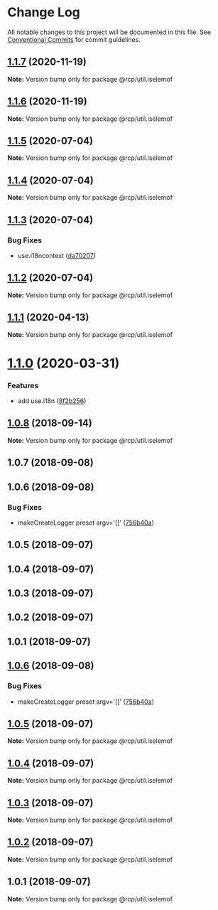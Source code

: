 # Change Log

All notable changes to this project will be documented in this file.
See [Conventional Commits](https://conventionalcommits.org) for commit guidelines.

<a name="1.1.7"></a>
## [1.1.7](https://github.com/imcuttle/rcp/compare/@rcp/util.iselemof@1.1.6...@rcp/util.iselemof@1.1.7) (2020-11-19)

**Note:** Version bump only for package @rcp/util.iselemof





<a name="1.1.6"></a>
## [1.1.6](https://github.com/imcuttle/rcp/compare/@rcp/util.iselemof@1.1.5...@rcp/util.iselemof@1.1.6) (2020-11-19)

**Note:** Version bump only for package @rcp/util.iselemof





<a name="1.1.5"></a>

## [1.1.5](https://github.com/imcuttle/rcp/compare/@rcp/util.iselemof@1.1.4...@rcp/util.iselemof@1.1.5) (2020-07-04)

**Note:** Version bump only for package @rcp/util.iselemof

<a name="1.1.4"></a>

## [1.1.4](https://github.com/imcuttle/rcp/compare/@rcp/util.iselemof@1.1.3...@rcp/util.iselemof@1.1.4) (2020-07-04)

**Note:** Version bump only for package @rcp/util.iselemof

<a name="1.1.3"></a>

## [1.1.3](https://github.com/imcuttle/rcp/compare/@rcp/util.iselemof@1.1.2...@rcp/util.iselemof@1.1.3) (2020-07-04)

### Bug Fixes

- use.i18ncontext ([da70207](https://github.com/imcuttle/rcp/commit/da70207))

<a name="1.1.2"></a>

## [1.1.2](https://github.com/imcuttle/rcp/compare/@rcp/util.iselemof@1.1.1...@rcp/util.iselemof@1.1.2) (2020-07-04)

**Note:** Version bump only for package @rcp/util.iselemof

<a name="1.1.1"></a>

## [1.1.1](https://github.com/imcuttle/rcp/compare/@rcp/util.iselemof@1.1.0...@rcp/util.iselemof@1.1.1) (2020-04-13)

**Note:** Version bump only for package @rcp/util.iselemof

<a name="1.1.0"></a>

# [1.1.0](https://github.com/imcuttle/rcp/compare/@rcp/util.iselemof@1.0.8...@rcp/util.iselemof@1.1.0) (2020-03-31)

### Features

- add use.i18n ([8f2b256](https://github.com/imcuttle/rcp/commit/8f2b256))

<a name="1.0.8"></a>

## [1.0.8](https://github.com/imcuttle/rcp/compare/@rcp/util.iselemof@1.0.7...@rcp/util.iselemof@1.0.8) (2018-09-14)

**Note:** Version bump only for package @rcp/util.iselemof

<a name="1.0.7"></a>

## 1.0.7 (2018-09-08)

<a name="1.0.6"></a>

## 1.0.6 (2018-09-08)

### Bug Fixes

- makeCreateLogger preset argv='[]' ([756b40a](https://github.com/imcuttle/rcp/commit/756b40a))

<a name="1.0.5"></a>

## 1.0.5 (2018-09-07)

<a name="1.0.4"></a>

## 1.0.4 (2018-09-07)

<a name="1.0.3"></a>

## 1.0.3 (2018-09-07)

<a name="1.0.2"></a>

## 1.0.2 (2018-09-07)

<a name="1.0.1"></a>

## 1.0.1 (2018-09-07)

<a name="1.0.6"></a>

## [1.0.6](https://github.com/imcuttle/rcp/compare/v1.0.5...v1.0.6) (2018-09-08)

### Bug Fixes

- makeCreateLogger preset argv='[]' ([756b40a](https://github.com/imcuttle/rcp/commit/756b40a))

<a name="1.0.5"></a>

## [1.0.5](https://github.com/imcuttle/rcp/compare/v1.0.4...v1.0.5) (2018-09-07)

**Note:** Version bump only for package @rcp/util.iselemof

<a name="1.0.4"></a>

## [1.0.4](https://github.com/imcuttle/rcp/compare/v1.0.3...v1.0.4) (2018-09-07)

**Note:** Version bump only for package @rcp/util.iselemof

<a name="1.0.3"></a>

## [1.0.3](https://github.com/imcuttle/rcp/compare/v1.0.2...v1.0.3) (2018-09-07)

**Note:** Version bump only for package @rcp/util.iselemof

<a name="1.0.2"></a>

## [1.0.2](https://github.com/imcuttle/rcp/compare/v1.0.1...v1.0.2) (2018-09-07)

**Note:** Version bump only for package @rcp/util.iselemof

<a name="1.0.1"></a>

## 1.0.1 (2018-09-07)

**Note:** Version bump only for package @rcp/util.iselemof
